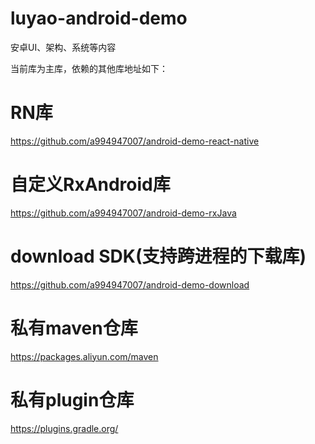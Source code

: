 # luyao-android-demo
安卓UI、架构、系统等内容

当前库为主库，依赖的其他库地址如下：
# RN库
https://github.com/a994947007/android-demo-react-native

# 自定义RxAndroid库
https://github.com/a994947007/android-demo-rxJava

# download SDK(支持跨进程的下载库)
https://github.com/a994947007/android-demo-download

# 私有maven仓库
https://packages.aliyun.com/maven

# 私有plugin仓库
https://plugins.gradle.org/